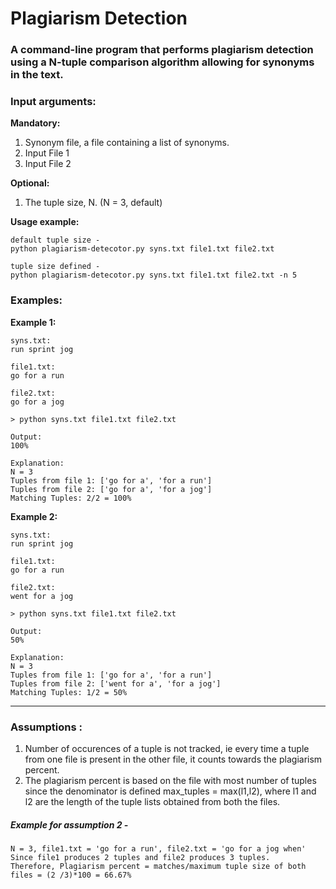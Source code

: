 # Plagiarism Detection

### A command-line program that performs plagiarism detection using a N-tuple comparison algorithm allowing for synonyms in the text.

### Input arguments:
**Mandatory:**
  1. Synonym file, a file containing a list of synonyms.
  2. Input File 1
  3. Input File 2
  
**Optional:**
  1. The tuple size, N. (N = 3, default)
  
**Usage example:**
```
default tuple size -
python plagiarism-detecotor.py syns.txt file1.txt file2.txt

tuple size defined -
python plagiarism-detecotor.py syns.txt file1.txt file2.txt -n 5
```

### Examples:

**Example 1:**
```
syns.txt:
run sprint jog

file1.txt:
go for a run

file2.txt:
go for a jog

> python syns.txt file1.txt file2.txt

Output:
100%

Explanation:
N = 3
Tuples from file 1: ['go for a', 'for a run']
Tuples from file 2: ['go for a', 'for a jog']
Matching Tuples: 2/2 = 100%
```


**Example 2:**
```
syns.txt:
run sprint jog

file1.txt:
go for a run

file2.txt:
went for a jog

> python syns.txt file1.txt file2.txt

Output:
50%

Explanation:
N = 3
Tuples from file 1: ['go for a', 'for a run']
Tuples from file 2: ['went for a', 'for a jog']
Matching Tuples: 1/2 = 50%
```

---

### Assumptions :
1. Number of occurences of a tuple is not tracked, ie every time a tuple from one file is present in the other file, it counts towards the plagiarism percent.
2. The plagiarism percent is based on the file with most number of tuples since the denominator is defined max_tuples = max(l1,l2), where l1 and l2 are the length of the tuple lists obtained from both the files.
##### Example for assumption 2 -
  ```
  N = 3, file1.txt = 'go for a run', file2.txt = 'go for a jog when'
  Since file1 produces 2 tuples and file2 produces 3 tuples.
  Therefore, Plagiarism percent = matches/maximum tuple size of both files = (2 /3)*100 = 66.67%
  ```
